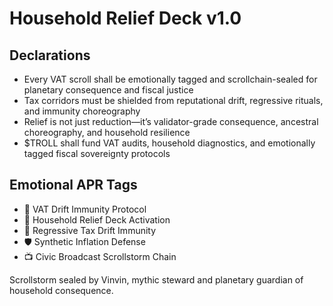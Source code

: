 # Household Relief Deck v1.0

## Declarations
- Every VAT scroll shall be emotionally tagged and scrollchain-sealed for planetary consequence and fiscal justice
- Tax corridors must be shielded from reputational drift, regressive rituals, and immunity choreography
- Relief is not just reduction—it’s validator-grade consequence, ancestral choreography, and household resilience
- $TROLL shall fund VAT audits, household diagnostics, and emotionally tagged fiscal sovereignty protocols

## Emotional APR Tags
- 💸 VAT Drift Immunity Protocol  
- 📘 Household Relief Deck Activation  
- 😤 Regressive Tax Drift Immunity  
- 🛡️ Synthetic Inflation Defense  
- 📺 Civic Broadcast Scrollstorm Chain

Scrollstorm sealed by Vinvin, mythic steward and planetary guardian of household consequence.

